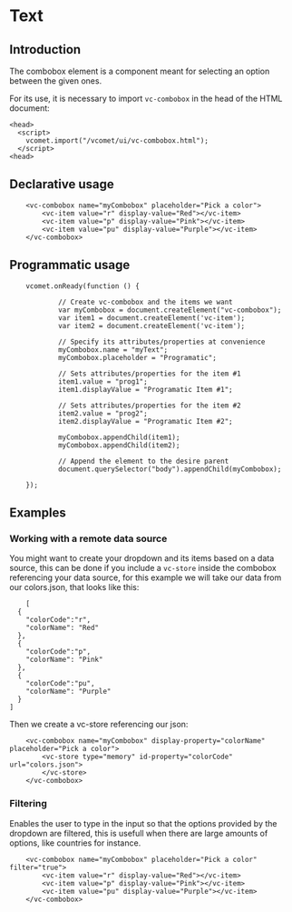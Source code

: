 # Text

## Introduction
The combobox element is a component meant for selecting an option between the given ones.

For its use, it is necessary to import `vc-combobox` in the head of the HTML document:
``` [html]
<head>
  <script>
    vcomet.import("/vcomet/ui/vc-combobox.html");
  </script>
<head>
```

## Declarative usage

``` [html]
    <vc-combobox name="myCombobox" placeholder="Pick a color">
        <vc-item value="r" display-value="Red"></vc-item>
        <vc-item value="p" display-value="Pink"></vc-item>
        <vc-item value="pu" display-value="Purple"></vc-item>
    </vc-combobox>
```

## Programmatic usage

``` [javascript]
    vcomet.onReady(function () {

            // Create vc-combobox and the items we want
            var myCombobox = document.createElement("vc-combobox");
            var item1 = document.createElement('vc-item');
            var item2 = document.createElement('vc-item');
            
            // Specify its attributes/properties at convenience
            myCombobox.name = "myText";
            myCombobox.placeholder = "Programatic";

            // Sets attributes/properties for the item #1
            item1.value = "prog1";
            item1.displayValue = "Programatic Item #1";

            // Sets attributes/properties for the item #2
            item2.value = "prog2";
            item2.displayValue = "Programatic Item #2";

            myCombobox.appendChild(item1);
            myCombobox.appendChild(item2);
            
            // Append the element to the desire parent
            document.querySelector("body").appendChild(myCombobox);

    });
```

## Examples

### Working with a remote data source

You might want to create your dropdown and its items based on a data source, this can be done if you include a `vc-store` inside the combobox referencing your data source, for this example we will take our data from our colors.json, that looks like this:

``` [js]
    [
  {
    "colorCode":"r",
    "colorName": "Red"
  },
  {
    "colorCode":"p",
    "colorName": "Pink"
  },
  {
    "colorCode":"pu",
    "colorName": "Purple"
  }
]
```

Then we create a vc-store referencing our json:


``` [html]
    <vc-combobox name="myCombobox" display-property="colorName" placeholder="Pick a color">
        <vc-store type="memory" id-property="colorCode" url="colors.json">
        </vc-store>
    </vc-combobox>
```

### Filtering

Enables the user to type in the input so that the options provided by the dropdown are filtered, this is usefull when there are large amounts of options, like countries for instance.

``` [html]
    <vc-combobox name="myCombobox" placeholder="Pick a color" filter="true">
        <vc-item value="r" display-value="Red"></vc-item>
        <vc-item value="p" display-value="Pink"></vc-item>
        <vc-item value="pu" display-value="Purple"></vc-item>
    </vc-combobox>
```
